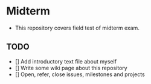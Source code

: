 Midterm
======
* This repository covers field test of midterm exam.

## TODO

- [] Add introductory text file about myself
- [] Write some wiki page about this repository
- [] Open, refer, close issues, milestones and projects
